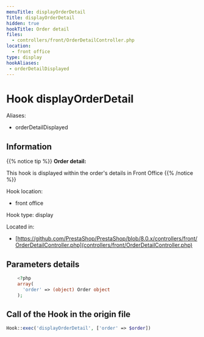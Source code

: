 ```yaml
---
menuTitle: displayOrderDetail
Title: displayOrderDetail
hidden: true
hookTitle: Order detail
files:
  - controllers/front/OrderDetailController.php
location:
  - front office
type: display
hookAliases:
 - orderDetailDisplayed
---
```


# Hook displayOrderDetail

Aliases: 
 - orderDetailDisplayed



## Information

{{% notice tip %}}
**Order detail:** 

This hook is displayed within the order's details in Front Office
{{% /notice %}}

Hook location:
  - front office

Hook type: display

Located in: 
  - [https://github.com/PrestaShop/PrestaShop/blob/8.0.x/controllers/front/OrderDetailController.php](controllers/front/OrderDetailController.php)

## Parameters details

```php
    <?php
    array(
      'order' => (object) Order object
    );
```

## Call of the Hook in the origin file

```php
Hook::exec('displayOrderDetail', ['order' => $order])
```